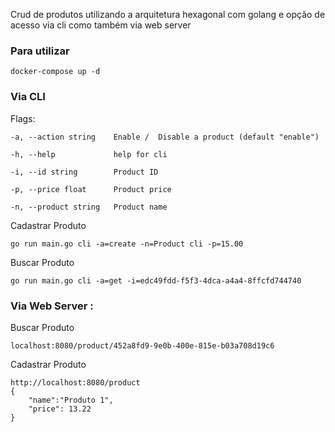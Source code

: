 Crud de produtos utilizando a arquitetura hexagonal com golang e opção de acesso via cli como também via web server

### Para utilizar

    docker-compose up -d

### Via CLI 

Flags:

``-a, --action string    Enable /  Disable a product (default "enable")``

``-h, --help             help for cli``

``-i, --id string        Product ID``

``-p, --price float      Product price``

``-n, --product string   Product name``
    
Cadastrar Produto

    go run main.go cli -a=create -n=Product cli -p=15.00

Buscar Produto

    go run main.go cli -a=get -i=edc49fdd-f5f3-4dca-a4a4-8ffcfd744740

### Via Web Server :

Buscar Produto

    localhost:8080/product/452a8fd9-9e0b-400e-815e-b03a708d19c6

Cadastrar Produto

    http://localhost:8080/product
    {
        "name":"Produto 1",
        "price": 13.22
    }
